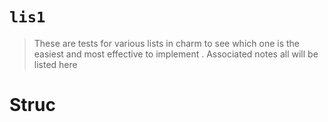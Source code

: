 # <code>lis1</code>

> These are tests for various lists in charm to see which one is the easiest and most effective to implement . Associated notes all will be listed here

# Struc 
